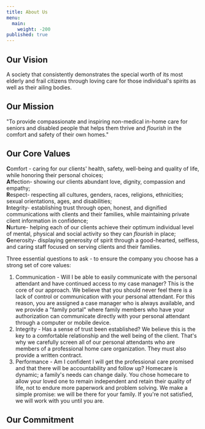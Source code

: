 ```yaml
---
title: About Us
menu:
  main:
    weight: -200
published: true
---
```


## Our Vision

A society that consistently demonstrates the special worth of its most elderly and frail citizens through loving care for those individual's spirits as well as their ailing bodies.

## Our Mission

"To provide compassionate and inspiring non-medical in-home care for seniors and disabled people that helps them thrive and *flourish* in the comfort and safety of their own homes."

## Our Core Values

**C**omfort - caring for our clients' health, safety, well-being and quality of life, while honoring their personal choices;  
**A**ffection- showing our clients abundant love, dignity, compassion and empathy;  
**R**espect- respecting all cultures, genders, races, religions, ethnicities; sexual orientations, ages, and disabilities;  
**I**ntegrity- establishing trust through open, honest, and dignified communications with clients and their families, while maintaining private client information in confidence;  
**N**urture- helping each of our clients achieve their optimum individual level of mental, physical and social activity so they can *flourish* in place;  
**G**enerosity- displaying generosity of spirit through a good-hearted, selfless, and caring staff focused on serving clients and their families.   

Three essential questions to ask - to ensure the company you choose has a strong set of core values:

1. Communication - Will I be able to easily communicate with the personal attendant and have continued access to my case manager? This is the core of our approach. We believe that you should never feel there is a lack of control or communication with your personal attendant. For this reason, you are assigned a case manager who is always available, and we provide a "family portal" where family members who have your authorization can communicate directly with your personal attendant through a computer or mobile device.
2. Integrity - Has a sense of trust been established? We believe this is the key to a comfortable relationship and the well being of the client. That's why we carefully screen all of our personal attendants who are members of a professional home care organization. They must also provide a written contract.
3. Performance - Am I confident I will get the professional care promised and that there will be accountability and follow up? Homecare is dynamic; a family's needs can change daily. You chose homecare to allow your loved one to remain independent and retain their quality of life, not to endure more paperwork and problem solving. We make a simple promise: we will be there for your family. If you're not satisfied, we will work with you until you are.

## Our Commitment




